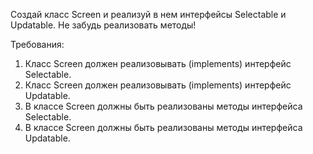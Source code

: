 
Создай класс Screen и реализуй в нем интерфейсы Selectable и Updatable. Не забудь реализовать методы!


Требования:
1.	Класс Screen должен реализовывать (implements) интерфейс Selectable.
2.	Класс Screen должен реализовывать (implements) интерфейс Updatable.
3.	В классе Screen должны быть реализованы методы интерфейса Selectable.
4.	В классе Screen должны быть реализованы методы интерфейса Updatable.


